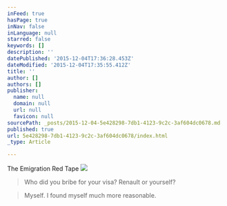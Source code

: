 ```yaml
---
inFeed: true
hasPage: true
inNav: false
inLanguage: null
starred: false
keywords: []
description: ''
datePublished: '2015-12-04T17:36:28.453Z'
dateModified: '2015-12-04T17:35:55.412Z'
title: ''
author: []
authors: []
publisher:
  name: null
  domain: null
  url: null
  favicon: null
sourcePath: _posts/2015-12-04-5e428298-7db1-4123-9c2c-3af604dc0678.md
published: true
url: 5e428298-7db1-4123-9c2c-3af604dc0678/index.html
_type: Article

---
```

The Emigration Red Tape
![](https://the-grid-user-content.s3-us-west-2.amazonaws.com/cfb8e34b-12de-4740-94df-8cd2c05b846a.gif)

> Who did you bribe for your visa? Renault or yourself?

> Myself. I found myself much more reasonable.
> 
>